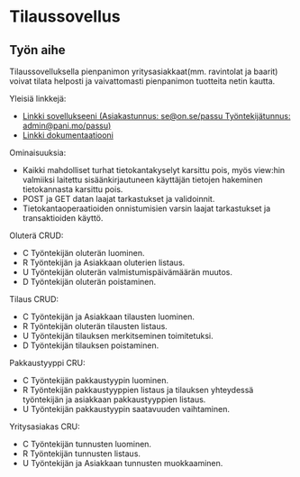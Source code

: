# Tilaussovellus

## Työn aihe

Tilaussovelluksella pienpanimon yritysasiakkaat(mm. ravintolat ja baarit) voivat tilata helposti ja vaivattomasti pienpanimon tuotteita netin kautta.

Yleisiä linkkejä:

* [Linkki sovellukseeni (Asiakastunnus: se@on.se/passu  Työntekijätunnus: admin@pani.mo/passu)](https://hawerala.users.cs.helsinki.fi/tsoha-Tilaussovellus/kirjautuminen)
* [Linkki dokumentaatiooni](https://github.com/hannuee/Tsoha-Bootstrap/blob/master/doc/dokumentaatio.pdf)

Ominaisuuksia:
* Kaikki mahdolliset turhat tietokantakyselyt karsittu pois, myös view:hin valmiiksi laitettu sisäänkirjautuneen käyttäjän tietojen hakeminen tietokannasta karsittu pois.
* POST ja GET datan laajat tarkastukset ja validoinnit.
* Tietokantaoperaatioiden onnistumisien varsin laajat tarkastukset ja transaktioiden käyttö.

Oluterä CRUD:
* C Työntekijän oluterän luominen.
* R Työntekijän ja Asiakkaan oluterien listaus.
* U Työntekijän oluterän valmistumispäivämäärän muutos.
* D Työntekijän oluterän poistaminen.

Tilaus CRUD:
* C Työntekijän ja Asiakkaan tilausten luominen.
* R Työntekijän oluterän tilausten listaus.
* U Työntekijän tilauksen merkitseminen toimitetuksi.
* D Työntekijän tilauksen poistaminen.

Pakkaustyyppi CRU:
* C Työntekijän pakkaustyypin luominen.
* R Työntekijän pakkaustyyppien listaus ja tilauksen yhteydessä työntekijän ja asiakkaan pakkaustyyppien listaus.
* U Työntekijän pakkaustyypin saatavuuden vaihtaminen.

Yritysasiakas CRU:
* C Työntekijän tunnusten luominen.
* R Työntekijän tunnusten listaus.
* U Työntekijän ja Asiakkaan tunnusten muokkaaminen.
